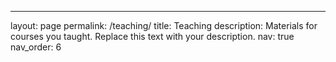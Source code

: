 ---
layout: page
permalink: /teaching/
title: Teaching
description: Materials for courses you taught. Replace this text with your description.
nav: true
nav_order: 6
<!-- ---

For now, this page is assumed to be a static description of your courses. You can convert it to a collection similar to `_projects/` so that you can have a dedicated page for each course.

Organize your courses by years, topics, or universities, however you like! -->
